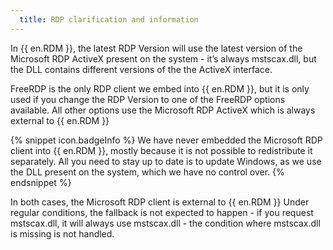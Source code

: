 ```yaml
---
  title: RDP clarification and information
---
```

In {{ en.RDM }}, the latest RDP Version will use the latest version of the Microsoft RDP ActiveX present on the system - it’s always mstscax.dll, but the DLL contains different versions of the the ActiveX interface.  

FreeRDP is the only RDP client we embed into {{ en.RDM }}, but it is only used if you change the RDP Version to one of the FreeRDP options available. All other options use the Microsoft RDP ActiveX which is always external to {{ en.RDM }}  

{% snippet icon.badgeInfo %}
We have never embedded the Microsoft RDP client into {{ en.RDM }}, mostly because it is not possible to redistribute it separately. All you need to stay up to date is to update Windows, as we use the DLL present on the system, which we have no control over.
{% endsnippet %}  

In both cases, the Microsoft RDP client is external to {{ en.RDM }} Under regular conditions, the fallback is not expected to happen - if you request mstscax.dll, it will always use mstscax.dll - the condition where mstscax.dll is missing is not handled.
